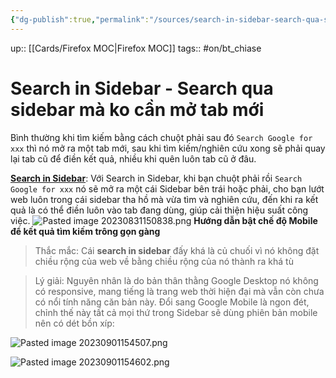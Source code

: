 ```yaml
---
{"dg-publish":true,"permalink":"/sources/search-in-sidebar-search-qua-sidebar-ma-ko-can-mo-tab-moi/"}
---
```


up:: [[Cards/Firefox MOC\|Firefox MOC]]
tags:: #on/bt_chiase 

# Search in Sidebar - Search qua sidebar mà ko cần mở tab mới
Bình thường khi tìm kiếm bằng cách chuột phải sau đó `Search Google for xxx` thì nó mở ra một tab mới, sau khi tìm kiếm/nghiên cứu xong sẽ phải quay lại tab cũ để điền kết quả, nhiều khi quên luôn tab cũ ở đâu.  
  
[**Search in Sidebar**](https://addons.mozilla.org/en-US/firefox/addon/search-in-sidebar/): Với Search in Sidebar, khi bạn chuột phải rồi `Search Google for xxx` nó sẽ mở ra một cái Sidebar bên trái hoặc phải, cho bạn lướt web luôn trong cái sidebar tha hồ mà vừa tìm và nghiên cứu, đến khi ra kết quả là có thể điền luôn vào tab đang dùng, giúp cải thiện hiệu suất công việc.
![Pasted image 20230831150838.png](/img/user/Extras/Images/Pasted%20image%2020230831150838.png)
**Hướng dẫn bật chế độ Mobile để kết quả tìm kiếm trông gọn gàng**
> Thắc mắc: Cái **search in sidebar** đấy khá là củ chuối vì nó không đặt chiều rộng của web về bằng chiều rộng của nó thành ra khá tù

> Lý giải: Nguyên nhân là do bản thân thằng Google Desktop nó không có responsive, mang tiếng là trang web thời hiện đại mà vẫn còn chưa có nổi tính năng căn bản này. Đổi sang Google Mobile là ngon đét, chỉnh thế này tất cả mọi thứ trong Sidebar sẽ dùng phiên bản mobile nên có dét bồn xíp:

![Pasted image 20230901154507.png](/img/user/Extras/Images/Pasted%20image%2020230901154507.png)

![Pasted image 20230901154602.png](/img/user/Extras/Images/Pasted%20image%2020230901154602.png)
